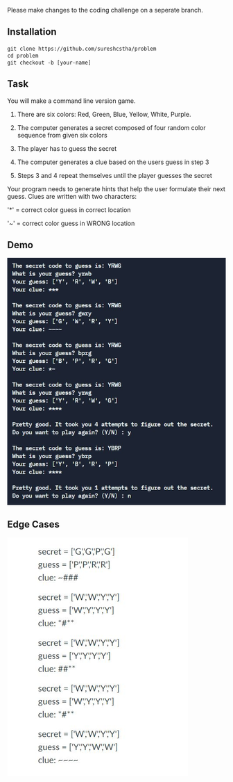 Please make changes to the coding challenge on a seperate branch.

## Installation
```
git clone https://github.com/sureshcstha/problem
cd problem
git checkout -b [your-name]
```

## Task
You will make a command line version game.

1. There are six colors: Red, Green, Blue, Yellow, White, Purple. 

2. The computer generates a secret composed of four random color sequence from given six colors

3. The player has to guess the secret 

4. The computer generates a clue based on the users guess in step 3

5. Steps 3 and 4 repeat themselves until the player guesses the secret

Your program needs to generate hints that help the user formulate their next guess. Clues are written with two characters:

'*' = correct color guess in correct location

'~' = correct color guess in WRONG location

## Demo
![Image of command line version](https://github.com/sureshcstha/problem/blob/master/images/demo.JPG)


## Edge Cases
![Image of command line version](https://github.com/sureshcstha/problem/blob/master/images/edge.JPG)
